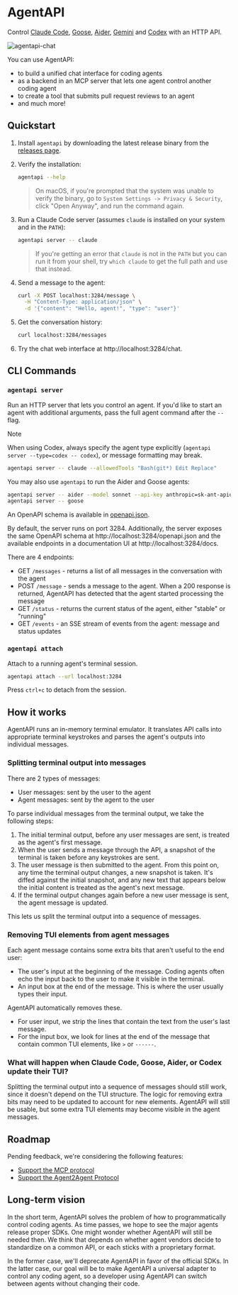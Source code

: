 # AgentAPI

Control [Claude Code](https://github.com/anthropics/claude-code), [Goose](https://github.com/block/goose), [Aider](https://github.com/Aider-AI/aider), [Gemini](https://github.com/google-gemini/gemini-cli) and [Codex](https://github.com/openai/codex) with an HTTP API.

![agentapi-chat](https://github.com/user-attachments/assets/57032c9f-4146-4b66-b219-09e38ab7690d)


You can use AgentAPI:

- to build a unified chat interface for coding agents
- as a backend in an MCP server that lets one agent control another coding agent
- to create a tool that submits pull request reviews to an agent
- and much more!

## Quickstart

1. Install `agentapi` by downloading the latest release binary from the [releases page](https://github.com/coder/agentapi/releases).

1. Verify the installation:

   ```bash
   agentapi --help
   ```

   > On macOS, if you're prompted that the system was unable to verify the binary, go to `System Settings -> Privacy & Security`, click "Open Anyway", and run the command again.

1. Run a Claude Code server (assumes `claude` is installed on your system and in the `PATH`):

   ```bash
   agentapi server -- claude
   ```

   > If you're getting an error that `claude` is not in the `PATH` but you can run it from your shell, try `which claude` to get the full path and use that instead.

1. Send a message to the agent:

   ```bash
   curl -X POST localhost:3284/message \
     -H "Content-Type: application/json" \
     -d '{"content": "Hello, agent!", "type": "user"}'
   ```

1. Get the conversation history:

   ```bash
   curl localhost:3284/messages
   ```

1. Try the chat web interface at http://localhost:3284/chat.

## CLI Commands

### `agentapi server`

Run an HTTP server that lets you control an agent. If you'd like to start an agent with additional arguments, pass the full agent command after the `--` flag.

> [!NOTE]
> When using Codex, always specify the agent type explicitly (`agentapi server --type=codex -- codex`), or message formatting may break.

```bash
agentapi server -- claude --allowedTools "Bash(git*) Edit Replace"
```

You may also use `agentapi` to run the Aider and Goose agents:

```bash
agentapi server -- aider --model sonnet --api-key anthropic=sk-ant-apio3-XXX
agentapi server -- goose
```

An OpenAPI schema is available in [openapi.json](openapi.json).

By default, the server runs on port 3284. Additionally, the server exposes the same OpenAPI schema at http://localhost:3284/openapi.json and the available endpoints in a documentation UI at http://localhost:3284/docs.

There are 4 endpoints:

- GET `/messages` - returns a list of all messages in the conversation with the agent
- POST `/message` - sends a message to the agent. When a 200 response is returned, AgentAPI has detected that the agent started processing the message
- GET `/status` - returns the current status of the agent, either "stable" or "running"
- GET `/events` - an SSE stream of events from the agent: message and status updates

### `agentapi attach`

Attach to a running agent's terminal session.

```bash
agentapi attach --url localhost:3284
```

Press `ctrl+c` to detach from the session.

## How it works

AgentAPI runs an in-memory terminal emulator. It translates API calls into appropriate terminal keystrokes and parses the agent's outputs into individual messages.

### Splitting terminal output into messages

There are 2 types of messages:

- User messages: sent by the user to the agent
- Agent messages: sent by the agent to the user

To parse individual messages from the terminal output, we take the following steps:

1. The initial terminal output, before any user messages are sent, is treated as the agent's first message.
2. When the user sends a message through the API, a snapshot of the terminal is taken before any keystrokes are sent.
3. The user message is then submitted to the agent. From this point on, any time the terminal output changes, a new snapshot is taken. It's diffed against the initial snapshot, and any new text that appears below the initial content is treated as the agent's next message.
4. If the terminal output changes again before a new user message is sent, the agent message is updated.

This lets us split the terminal output into a sequence of messages.

### Removing TUI elements from agent messages

Each agent message contains some extra bits that aren't useful to the end user:

- The user's input at the beginning of the message. Coding agents often echo the input back to the user to make it visible in the terminal.
- An input box at the end of the message. This is where the user usually types their input.

AgentAPI automatically removes these.

- For user input, we strip the lines that contain the text from the user's last message.
- For the input box, we look for lines at the end of the message that contain common TUI elements, like `>` or `------`.

### What will happen when Claude Code, Goose, Aider, or Codex update their TUI?

Splitting the terminal output into a sequence of messages should still work, since it doesn't depend on the TUI structure. The logic for removing extra bits may need to be updated to account for new elements. AgentAPI will still be usable, but some extra TUI elements may become visible in the agent messages.

## Roadmap

Pending feedback, we're considering the following features:

- [Support the MCP protocol](https://github.com/coder/agentapi/issues/1)
- [Support the Agent2Agent Protocol](https://github.com/coder/agentapi/issues/2)

## Long-term vision

In the short term, AgentAPI solves the problem of how to programmatically control coding agents. As time passes, we hope to see the major agents release proper SDKs. One might wonder whether AgentAPI will still be needed then. We think that depends on whether agent vendors decide to standardize on a common API, or each sticks with a proprietary format.

In the former case, we'll deprecate AgentAPI in favor of the official SDKs. In the latter case, our goal will be to make AgentAPI a universal adapter to control any coding agent, so a developer using AgentAPI can switch between agents without changing their code.

